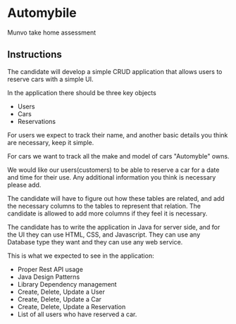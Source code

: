 # Automybile
Munvo take home assessment

## Instructions
The candidate will develop a simple CRUD application that allows users to reserve cars with a simple UI.

In the application there should be three key objects
- Users
- Cars
- Reservations

For users we expect to track their name, and another basic details you think are necessary, keep it simple.

For cars we want to track all the make and model of cars "Automyble" owns. 

We would like our users(customers) to be able to reserve a car for a date and time for their use. Any additional information you think is necessary please add.

The candidate will have to figure out how these tables are related, and add the necessary columns to the tables to represent that relation. The candidate is allowed to add more columns if they feel it is necessary.

The candidate has to write the application in Java for server side, and for the UI they can use HTML, CSS, and Javascript. They can use any Database type they want and they can use any web service.

This is what we expected to see in the application:
 - Proper Rest API usage
 - Java Design Patterns
 - Library Dependency management
 - Create, Delete, Update a User
 - Create, Delete, Update a Car
 - Create, Delete, Update a Reservation
 - List of all users who have reserved a car.




